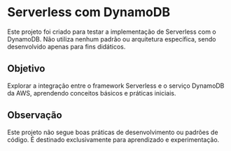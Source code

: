# Serverless com DynamoDB

Este projeto foi criado para testar a implementação de Serverless com o DynamoDB. Não utiliza nenhum padrão ou arquitetura específica, sendo desenvolvido apenas para fins didáticos.

## Objetivo

Explorar a integração entre o framework Serverless e o serviço DynamoDB da AWS, aprendendo conceitos básicos e práticas iniciais.

## Observação

Este projeto não segue boas práticas de desenvolvimento ou padrões de código. É destinado exclusivamente para aprendizado e experimentação.
